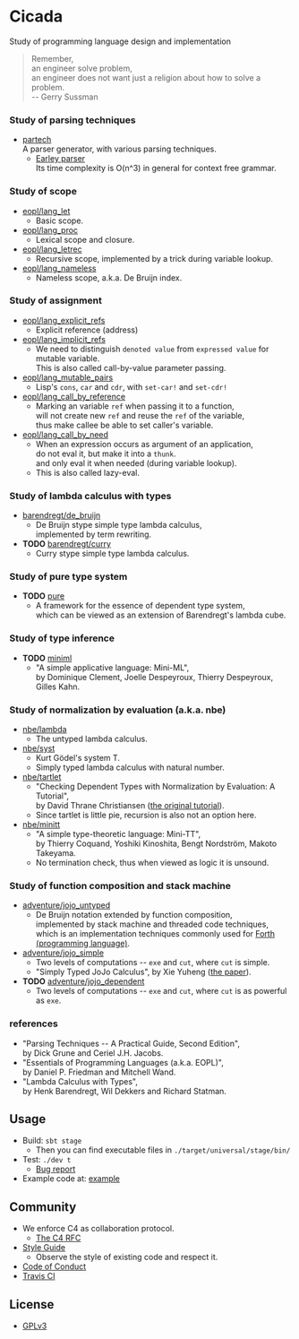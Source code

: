 # Cicada

Study of programming language design and implementation

> Remember, <br>
> an engineer solve problem, <br>
> an engineer does not want just a religion about how to solve a problem. <br>
> -- Gerry Sussman

### Study of parsing techniques

- [partech](src/main/scala/xieyuheng/partech) <br>
  A parser generator, with various parsing techniques.
  - [Earley parser](src/main/scala/xieyuheng/partech/parsing_techniques/Earley.scala) <br>
    Its time complexity is O(n^3) in general for context free grammar.

### Study of scope

- [eopl/lang_let](src/main/scala/xieyuheng/eopl/lang_let) <br>
  - Basic scope.
- [eopl/lang_proc](src/main/scala/xieyuheng/eopl/lang_proc) <br>
  - Lexical scope and closure.
- [eopl/lang_letrec](src/main/scala/xieyuheng/eopl/lang_letrec) <br>
  - Recursive scope, implemented by a trick during variable lookup.
- [eopl/lang_nameless](src/main/scala/xieyuheng/eopl/lang_nameless) <br>
  - Nameless scope, a.k.a. De Bruijn index.

### Study of assignment

- [eopl/lang_explicit_refs](src/main/scala/xieyuheng/eopl/lang_explicit_refs) <br>
  - Explicit reference (address)
- [eopl/lang_implicit_refs](src/main/scala/xieyuheng/eopl/lang_implicit_refs) <br>
  - We need to distinguish `denoted value` from `expressed value` for mutable variable. <br>
    This is also called call-by-value parameter passing.
- [eopl/lang_mutable_pairs](src/main/scala/xieyuheng/eopl/lang_mutable_pairs) <br>
  - Lisp's `cons`, `car` and `cdr`, with `set-car!` and `set-cdr!`
- [eopl/lang_call_by_reference](src/main/scala/xieyuheng/eopl/lang_call_by_reference) <br>
  - Marking an variable `ref` when passing it to a function, <br>
    will not create new `ref` and reuse the `ref` of the variable, <br>
    thus make callee be able to set caller's variable.
- [eopl/lang_call_by_need](src/main/scala/xieyuheng/eopl/lang_call_by_need) <br>
  - When an expression occurs as argument of an application, <br>
    do not eval it, but make it into a `thunk`. <br>
    and only eval it when needed (during variable lookup).
  - This is also called lazy-eval.

### Study of lambda calculus with types

- [barendregt/de_bruijn](src/main/scala/xieyuheng/barendregt/de_bruijn) <br>
  - De Bruijn stype simple type lambda calculus, <br>
    implemented by term rewriting.
- **TODO** [barendregt/curry](src/main/scala/xieyuheng/barendregt/curry) <br>
  - Curry stype simple type lambda calculus.

### Study of pure type system

- **TODO** [pure](src/main/scala/xieyuheng/pure) <br>
  - A framework for the essence of dependent type system, <br>
    which can be viewed as an extension of Barendregt's lambda cube.

### Study of type inference

- **TODO** [miniml](src/main/scala/xieyuheng/miniml) <br>
  - "A simple applicative language: Mini-ML", <br>
    by Dominique Clement, Joelle Despeyroux, Thierry Despeyroux, Gilles Kahn.

### Study of normalization by evaluation (a.k.a. nbe)

- [nbe/lambda](src/main/scala/xieyuheng/nbe/lambda) <br>
  - The untyped lambda calculus.
- [nbe/syst](src/main/scala/xieyuheng/nbe/syst) <br>
  - Kurt Gödel's system T.
  - Simply typed lambda calculus with natural number.
- [nbe/tartlet](src/main/scala/xieyuheng/nbe/tartlet) <br>
  - "Checking Dependent Types with Normalization by Evaluation: A Tutorial", <br>
    by David Thrane Christiansen ([the original tutorial](http://davidchristiansen.dk/tutorials/nbe)).
  - Since tartlet is little pie, recursion is also not an option here.
- [nbe/minitt](src/main/scala/xieyuheng/nbe/minitt) <br>
  - "A simple type-theoretic language: Mini-TT", <br>
    by Thierry Coquand, Yoshiki Kinoshita, Bengt Nordström, Makoto Takeyama. <br>
  - No termination check, thus when viewed as logic it is unsound.

### Study of function composition and stack machine

- [adventure/jojo_untyped](src/main/scala/xieyuheng/adventure/jojo_untyped) <br>
  - De Bruijn notation extended by function composition, <br>
    implemented by stack machine and threaded code techniques, <br>
    which is an implementation techniques commonly used for
    [Forth (programming language)](https://en.wikipedia.org/wiki/Forth_(programming_language)).
- [adventure/jojo_simple](src/main/scala/xieyuheng/adventure/jojo_simple) <br>
  - Two levels of computations -- `exe` and `cut`, where `cut` is simple.
  - "Simply Typed JoJo Calculus", by Xie Yuheng ([the paper](docs/paper/simply-typed-jojo-calculus.md)).
- **TODO** [adventure/jojo_dependent](src/main/scala/xieyuheng/adventure/jojo_dependent) <br>
  - Two levels of computations -- `exe` and `cut`, where `cut` is as powerful as `exe`.

### references

- "Parsing Techniques -- A Practical Guide, Second Edition", <br>
  by Dick Grune and Ceriel J.H. Jacobs.
- "Essentials of Programming Languages (a.k.a. EOPL)", <br>
  by Daniel P. Friedman and Mitchell Wand.
- "Lambda Calculus with Types", <br>
  by Henk Barendregt, Wil Dekkers and Richard Statman.

## Usage

- Build: `sbt stage`
  - Then you can find executable files in `./target/universal/stage/bin/`
- Test: `./dev t`
  - [Bug report](https://github.com/xieyuheng/cicada/issues)
- Example code at: [example](example)

## Community

- We enforce C4 as collaboration protocol.
  - [The C4 RFC](https://rfc.zeromq.org/spec:42/C4)
- [Style Guide](STYLE-GUIDE.md)
  - Observe the style of existing code and respect it.
- [Code of Conduct](CODE-OF-CONDUCT.md)
- [Travis CI](https://travis-ci.org/xieyuheng/cicada)

## License

- [GPLv3](LICENSE)
